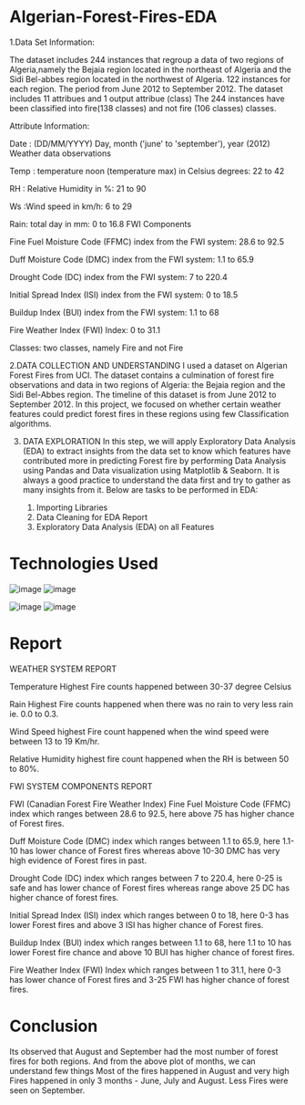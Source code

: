# Algerian-Forest-Fires-EDA

1.Data Set Information:

The dataset includes 244 instances that regroup a data of two regions of Algeria,namely the Bejaia region located in the northeast of Algeria and the Sidi Bel-abbes region located in the northwest of Algeria.
122 instances for each region.
The period from June 2012 to September 2012. The dataset includes 11 attribues and 1 output attribue (class) The 244 instances have been classified into fire(138 classes) and not fire (106 classes) classes.

Attribute Information:

Date : (DD/MM/YYYY) Day, month ('june' to 'september'), year (2012) Weather data observations

Temp : temperature noon (temperature max) in Celsius degrees: 22 to 42

RH : Relative Humidity in %: 21 to 90

Ws :Wind speed in km/h: 6 to 29

Rain: total day in mm: 0 to 16.8 FWI Components

Fine Fuel Moisture Code (FFMC) index from the FWI system: 28.6 to 92.5

Duff Moisture Code (DMC) index from the FWI system: 1.1 to 65.9

Drought Code (DC) index from the FWI system: 7 to 220.4

Initial Spread Index (ISI) index from the FWI system: 0 to 18.5

Buildup Index (BUI) index from the FWI system: 1.1 to 68

Fire Weather Index (FWI) Index: 0 to 31.1

Classes: two classes, namely Fire and not Fire



2.DATA COLLECTION AND UNDERSTANDING
I used a dataset on Algerian Forest Fires from UCI. The dataset contains a culmination of forest fire observations and data in two regions of Algeria: the Bejaia region and the Sidi Bel-Abbes region. The timeline of this dataset is from June 2012 to September 2012. In this project, we focused on whether certain weather features could predict forest fires in these regions using few Classification algorithms.


3. DATA EXPLORATION
In this step, we will apply Exploratory Data Analysis (EDA) to extract insights from the data set to know which features have contributed more in predicting Forest fire by performing Data Analysis using Pandas and Data visualization using Matplotlib & Seaborn. It is always a good practice to understand the data first and try to gather as many insights from it.
Below are tasks to be performed in EDA:

    1. Importing Libraries
    2. Data Cleaning for EDA Report
    3. Exploratory Data Analysis (EDA) on all Features


# Technologies Used


![image](https://github.com/user-attachments/assets/2e036652-242b-449a-b977-3f4f1f775376)       ![image](https://github.com/user-attachments/assets/4b14b0ce-dd02-4d07-81a6-7c8d47729e22)

![image](https://github.com/user-attachments/assets/733d117d-f615-4dbf-ac6a-548e8519e6da)       ![image](https://github.com/user-attachments/assets/d5fffb9b-6a62-4475-807e-e425cdae2c54)



# Report

WEATHER SYSTEM REPORT

Temperature Highest Fire counts happened between 30-37 degree Celsius

Rain Highest Fire counts happened when there was no rain to very less rain ie. 0.0 to 0.3.

Wind Speed highest Fire count happened when the wind speed were between 13 to 19 Km/hr.

Relative Humidity highest fire count happened when the RH is between 50 to 80%.


FWI SYSTEM COMPONENTS REPORT

FWI (Canadian Forest Fire Weather Index)
Fine Fuel Moisture Code (FFMC) index which ranges between 28.6 to 92.5, here above 75 has higher chance of Forest fires.

Duff Moisture Code (DMC) index which ranges between 1.1 to 65.9, here 1.1-10 has lower chance of Forest fires whereas above 10-30 DMC has very high evidence of Forest fires in past.

Drought Code (DC) index which ranges between 7 to 220.4, here 0-25 is safe and has lower chance of Forest fires whereas range above 25 DC has higher chance of forest fires.

Initial Spread Index (ISI) index which ranges between 0 to 18, here 0-3 has lower Forest fires and above 3 ISI has higher chance of Forest fires.

Buildup Index (BUI) index which ranges between 1.1 to 68, here 1.1 to 10 has lower Forest fire chance and above 10 BUI has higher chance of forest fires.

Fire Weather Index (FWI) Index which ranges between 1 to 31.1, here 0-3 has lower chance of Forest fires and 3-25 FWI has higher chance of forest fires.



# Conclusion

Its observed that August and September had the most number of forest fires for both regions. And from the above plot of months, we can understand few things
Most of the fires happened in August and very high Fires happened in only 3 months - June, July and August. Less Fires were seen on September.
